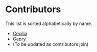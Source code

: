 # Contributors

This list is sorted alphabetically by name.

- [Cecilia](https://github.com/ceciliachan1979)
- [Gapry](https://github.com/gapry)
- (To be updated as contributors join)
